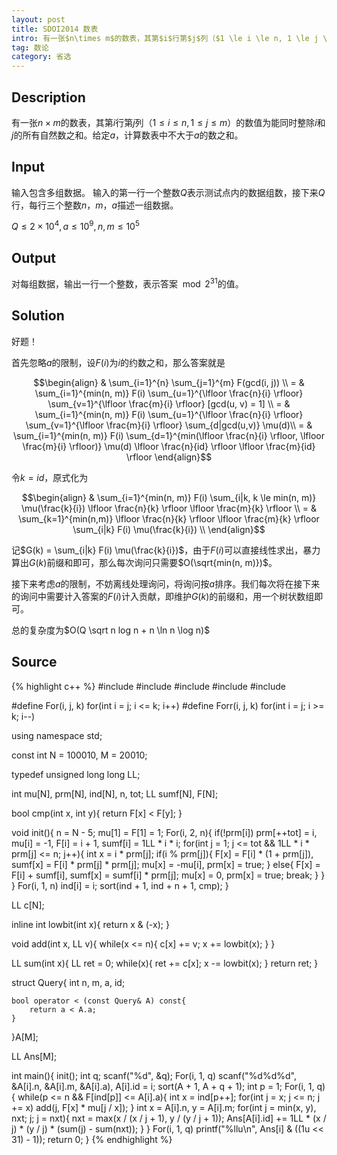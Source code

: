 ```yaml
---
layout: post
title: SDOI2014 数表
intro: 有一张$n\times m$的数表，其第$i$行第$j$列（$1 \le i \le n, 1 \le j \le m$）的数值为能同时整除$i$和$j$的所有自然数之和。给定$a$，计算数表中不大于$a$的数之和。
tag: 数论
category: 省选
---
```


Description
---

有一张$n\times m$的数表，其第$i$行第$j$列（$1 \le i \le n, 1 \le j \le m$）的数值为能同时整除$i$和$j$的所有自然数之和。给定$a$，计算数表中不大于$a$的数之和。

Input
---

输入包含多组数据。 输入的第一行一个整数$Q$表示测试点内的数据组数，接下来$Q$行，每行三个整数$n，m，a$描述一组数据。

$Q \le 2 \times 10^4, a \le 10^9, n, m \le 10^5$

Output
---

对每组数据，输出一行一个整数，表示答案$\mod 2^{31}$的值。

Solution
---

好题！

首先忽略$a$的限制，设$F(i)$为$i$的约数之和，那么答案就是

$$\begin{align}
& \sum_{i=1}^{n} \sum_{j=1}^{m} F(gcd(i, j)) \\
= & \sum_{i=1}^{min(n, m)} F(i) \sum_{u=1}^{\lfloor \frac{n}{i} \rfloor} \sum_{v=1}^{\lfloor \frac{m}{i} \rfloor} [gcd(u, v) = 1] \\
= & \sum_{i=1}^{min(n, m)} F(i) \sum_{u=1}^{\lfloor \frac{n}{i} \rfloor} \sum_{v=1}^{\lfloor \frac{m}{i} \rfloor} \sum_{d|gcd(u,v)} \mu(d)\\
= & \sum_{i=1}^{min(n, m)} F(i) \sum_{d=1}^{min(\lfloor \frac{n}{i} \rfloor, \lfloor \frac{m}{i} \rfloor)} \mu(d) \lfloor \frac{n}{id} \rfloor \lfloor \frac{m}{id} \rfloor
\end{align}$$

令$k = id$，原式化为

$$\begin{align}
& \sum_{i=1}^{min(n, m)} F(i) \sum_{i|k, k \le min(n, m)} \mu(\frac{k}{i}) \lfloor \frac{n}{k} \rfloor \lfloor \frac{m}{k} \rfloor \\
= & \sum_{k=1}^{min(n,m)} \lfloor \frac{n}{k} \rfloor \lfloor \frac{m}{k} \rfloor \sum_{i|k} F(i) \mu(\frac{k}{i}) \\
\end{align}$$

记$G(k) = \sum_{i|k} F(i) \mu(\frac{k}{i})$，由于$F(i)$可以直接线性求出，暴力算出$G(k)$前缀和即可，那么每次询问只需要$O(\sqrt{min(n, m)})$。

接下来考虑$a$的限制，不妨离线处理询问，将询问按$a$排序。我们每次将在接下来的询问中需要计入答案的$F(i)$计入贡献，即维护$G(k)$的前缀和，用一个树状数组即可。

总的复杂度为$O(Q \sqrt n log n + n \ln n \log n)$

Source
---

{% highlight c++ %}
#include <cstdio>
#include <iostream>
#include <algorithm>
#include <cstring>
#include <cmath>

#define For(i, j, k) for(int i = j; i <= k; i++)
#define Forr(i, j, k) for(int i = j; i >= k; i--)

using namespace std;

const int N = 100010, M = 20010;

typedef unsigned long long LL;

int mu[N], prm[N], ind[N], n, tot;
LL sumf[N], F[N];

bool cmp(int x, int y){
    return F[x] < F[y];
}

void init(){
    n = N - 5;
    mu[1] = F[1] = 1;
    For(i, 2, n){
        if(!prm[i]) prm[++tot] = i, mu[i] = -1, F[i] = i + 1, sumf[i] = 1LL * i * i;
        for(int j = 1; j <= tot && 1LL * i * prm[j] <= n; j++){
            int x = i * prm[j];
            if(i % prm[j]){
                F[x] = F[i] * (1 + prm[j]), sumf[x] = F[i] * prm[j] * prm[j];
                mu[x] = -mu[i], prm[x] = true;
            }
            else{
                F[x] = F[i] + sumf[i], sumf[x] = sumf[i] * prm[j];
                mu[x] = 0, prm[x] = true;
                break;
            }
        }
    }
    For(i, 1, n) ind[i] = i;
    sort(ind + 1, ind + n + 1, cmp);
}

LL c[N];

inline int lowbit(int x){
    return x & (-x);
}

void add(int x, LL v){
    while(x <= n){
        c[x] += v;
        x += lowbit(x);
    }
}

LL sum(int x){
    LL ret = 0;
    while(x){
        ret += c[x];
        x -= lowbit(x);
    }
    return ret;
}

struct Query{
    int n, m, a, id;

    bool operator < (const Query& A) const{
        return a < A.a;
    }
}A[M];

LL Ans[M];

int main(){
    init();
    int q;
    scanf("%d", &q);
    For(i, 1, q) scanf("%d%d%d", &A[i].n, &A[i].m, &A[i].a), A[i].id = i;
    sort(A + 1, A + q + 1);
    int p = 1;
    For(i, 1, q){
        while(p <= n && F[ind[p]] <= A[i].a){
            int x = ind[p++];
            for(int j = x; j <= n; j += x) add(j, F[x] * mu[j / x]);
        }
        int x = A[i].n, y = A[i].m;
        for(int j = min(x, y), nxt; j; j = nxt){
            nxt = max(x / (x / j + 1), y / (y / j + 1));
            Ans[A[i].id] += 1LL * (x / j) * (y / j) * (sum(j) - sum(nxt));
        }
    }
    For(i, 1, q) printf("%llu\n", Ans[i] & ((1u << 31) - 1));
    return 0;
}
{% endhighlight %}

